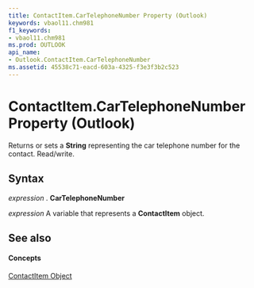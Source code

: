```yaml
---
title: ContactItem.CarTelephoneNumber Property (Outlook)
keywords: vbaol11.chm981
f1_keywords:
- vbaol11.chm981
ms.prod: OUTLOOK
api_name:
- Outlook.ContactItem.CarTelephoneNumber
ms.assetid: 45538c71-eacd-603a-4325-f3e3f3b2c523
---
```



# ContactItem.CarTelephoneNumber Property (Outlook)

Returns or sets a  **String** representing the car telephone number for the contact. Read/write.


## Syntax

 _expression_ . **CarTelephoneNumber**

 _expression_ A variable that represents a **ContactItem** object.


## See also


#### Concepts


[ContactItem Object](contactitem-object-outlook.md)

